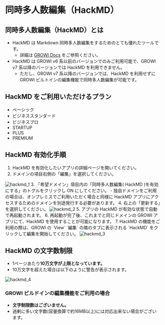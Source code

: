 # 同時多人数編集（HackMD）

## 同時多人数編集（HackMD）とは

- HackMD は Markdown 同時多人数編集をするためのとても優れたツールです。
  - 詳細は [GROWI Docs](https://docs.growi.org/ja/admin-guide/admin-cookbook/integrate-with-hackmd.html) をご参照ください。
- HackMD は GROWI v6 系以前のバージョンでのみご利用可能で、GROWI v7 系以降のバージョンでは HackMD を利用できません。
  - ただし、GROWI v7 系以降のバージョンでは、HackMD を利用せずに GROWI ビルトインの編集機能で同時多人数編集が可能です。

## HackMD をご利用いただけるプラン

- ベーシック
- ビジネススタンダード
- ビジネスプロ
- STARTUP
- PLUS
- PREMIUM

## HackMD 有効化手順

1. HackMD を有効化したいアプリの詳細ページを開いてください。
2. ドメインの項目右側の「編集」を選択してください。  
<img :src="$withBase('/assets/images/ja/hackmd_1.png')" alt="hackmd_1">
3. 「希望ドメイン」項目内の「同時多人数編集( HackMD )を有効にする」のトグルをクリックし ON にしてください。
    - 独自ドメインをご利用の場合は、オンプレミスでご利用いただく場合と同様に HackMD アプリにアクセスするためのドメインを別途発行する必要があります。
4. 右上の「更新する」を選択してください。  
<img :src="$withBase('/assets/images/ja/hackmd_2.png')" alt="hackmd_2">
<!-- textlint-disable weseek/no-doubled-joshi -->
5. アプリの HackMD が有効な状態で自動で再起動されます。
<!-- textlint-enable weseek/no-doubled-joshi -->
6. 再起動が完了後、これまでと同じドメインの GROWI アプリにて、HackMD を使用することが可能になります。
7. HackMD の機能をご利用の際は、GROWI の `View` `編集` の隣のタブに表示される `HackMD` をクリックして編集を開始してください。  
<img :src="$withBase('/assets/images/ja/hackmd_3.png')" alt="hackmd_3">

## HackMD の文字数制限

- 1ページあたり**10万文字が上限となっています。**
- 10万文字を超えた場合は以下のように警告が表示されます。  
<img :src="$withBase('/assets/images/ja/hackmd_4.png')" alt="hackmd_4">

### GROWI ビルドインの編集機能をご利用の場合

- **文字制限数はございません。**
- 過剰に多い文字数(容量換算で約16MB以上)には対応出来ない場合がございます。
